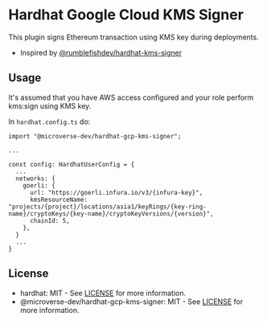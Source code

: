 # Hardhat Google Cloud KMS Signer

This plugin signs Ethereum transaction using KMS key during deployments.

- Inspired by [@rumblefishdev/hardhat-kms-signer](https://github.com/rumblefishdev/hardhat-kms-signer)

## Usage

It's assumed that you have AWS access configured and your role perform kms:sign using KMS key.

In `hardhat.config.ts` do:

```
import "@microverse-dev/hardhat-gcp-kms-signer";

...

const config: HardhatUserConfig = {
  ...
  networks: {
    goerli: {
      url: "https://goerli.infura.io/v3/{infura-key}",
      kmsResourceName: "projects/{project}/locations/asia1/keyRings/{key-ring-name}/cryptoKeys/{key-name}/cryptoKeyVersions/{version}",
      chainId: 5,
    },
  }
  ...
}
```

## License

- hardhat: MIT - See [LICENSE][hardhet-license] for more information.
- @microverse-dev/hardhat-gcp-kms-signer: MIT - See [LICENSE][license] for more information.

[hardhet-license]: https://github.com/NomicFoundation/hardhat/blob/main/LICENSE
[license]: LICENSE
